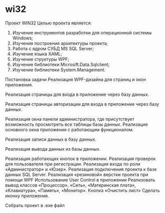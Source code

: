 # wi32
Проект WIN32
Целью проекта является:
1)	 Изучение инструментов разработки для операционной системы Windows;
2)	 Изучение построения архитектуры проекта;
3)	 Работа с ядром СУБД MS SQL Server;
4)	Изучение языка XAML;
5)	 Изучение структуры WPF;
6)	Изучение библиотеки Microsift.Data.Sqlclient;
7)	Изучение библиотеки System.Management.

Постановка задачи
Реализация WPF-дизайна для страниц и окон приложения.

Реализация страницы для входа в приложение через базу данных.

Реализация страницы авторизации для входа в приложение через базу данных.

Реализация окна панели администратора, где присутствует возможность просмотреть все таблицы базы данных.
Реализация основного окна приложения с работающим функционалом.

Реализация записи данных в базу данных.

Реализация вывода данных из базы данных.

Реализация работающих кнопок в приложении.
Реализация проверок для пользователя при регистрации.
Реализация входа по роли «Администратор» и «Юзер».
Реализация подключения проекта к базе данных SQL Server.
Реализация «резиновой» верстки проекта при помощи WPF
Использование User Control в приложении
Реализовать вывод классов «Процессор», «Сеть», «Материнская плата», «Клавиатура», «Память», «Монитор».
Кнопка «Очистить лист»
Сделать иконку приложения.

Собрать проект в .exe файл

